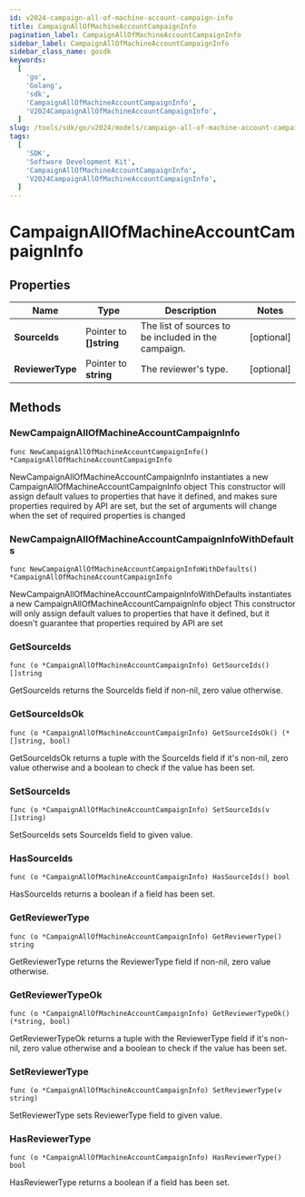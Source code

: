 ```yaml
---
id: v2024-campaign-all-of-machine-account-campaign-info
title: CampaignAllOfMachineAccountCampaignInfo
pagination_label: CampaignAllOfMachineAccountCampaignInfo
sidebar_label: CampaignAllOfMachineAccountCampaignInfo
sidebar_class_name: gosdk
keywords:
  [
    'go',
    'Golang',
    'sdk',
    'CampaignAllOfMachineAccountCampaignInfo',
    'V2024CampaignAllOfMachineAccountCampaignInfo',
  ]
slug: /tools/sdk/go/v2024/models/campaign-all-of-machine-account-campaign-info
tags:
  [
    'SDK',
    'Software Development Kit',
    'CampaignAllOfMachineAccountCampaignInfo',
    'V2024CampaignAllOfMachineAccountCampaignInfo',
  ]
---
```


# CampaignAllOfMachineAccountCampaignInfo

## Properties

| Name | Type | Description | Notes |
| --- | --- | --- | --- |
| **SourceIds** | Pointer to **[]string** | The list of sources to be included in the campaign. | [optional] |
| **ReviewerType** | Pointer to **string** | The reviewer's type. | [optional] |

## Methods

### NewCampaignAllOfMachineAccountCampaignInfo

`func NewCampaignAllOfMachineAccountCampaignInfo() *CampaignAllOfMachineAccountCampaignInfo`

NewCampaignAllOfMachineAccountCampaignInfo instantiates a new CampaignAllOfMachineAccountCampaignInfo object This constructor will assign default values to properties that have it defined, and makes sure properties required by API are set, but the set of arguments will change when the set of required properties is changed

### NewCampaignAllOfMachineAccountCampaignInfoWithDefaults

`func NewCampaignAllOfMachineAccountCampaignInfoWithDefaults() *CampaignAllOfMachineAccountCampaignInfo`

NewCampaignAllOfMachineAccountCampaignInfoWithDefaults instantiates a new CampaignAllOfMachineAccountCampaignInfo object This constructor will only assign default values to properties that have it defined, but it doesn't guarantee that properties required by API are set

### GetSourceIds

`func (o *CampaignAllOfMachineAccountCampaignInfo) GetSourceIds() []string`

GetSourceIds returns the SourceIds field if non-nil, zero value otherwise.

### GetSourceIdsOk

`func (o *CampaignAllOfMachineAccountCampaignInfo) GetSourceIdsOk() (*[]string, bool)`

GetSourceIdsOk returns a tuple with the SourceIds field if it's non-nil, zero value otherwise and a boolean to check if the value has been set.

### SetSourceIds

`func (o *CampaignAllOfMachineAccountCampaignInfo) SetSourceIds(v []string)`

SetSourceIds sets SourceIds field to given value.

### HasSourceIds

`func (o *CampaignAllOfMachineAccountCampaignInfo) HasSourceIds() bool`

HasSourceIds returns a boolean if a field has been set.

### GetReviewerType

`func (o *CampaignAllOfMachineAccountCampaignInfo) GetReviewerType() string`

GetReviewerType returns the ReviewerType field if non-nil, zero value otherwise.

### GetReviewerTypeOk

`func (o *CampaignAllOfMachineAccountCampaignInfo) GetReviewerTypeOk() (*string, bool)`

GetReviewerTypeOk returns a tuple with the ReviewerType field if it's non-nil, zero value otherwise and a boolean to check if the value has been set.

### SetReviewerType

`func (o *CampaignAllOfMachineAccountCampaignInfo) SetReviewerType(v string)`

SetReviewerType sets ReviewerType field to given value.

### HasReviewerType

`func (o *CampaignAllOfMachineAccountCampaignInfo) HasReviewerType() bool`

HasReviewerType returns a boolean if a field has been set.
